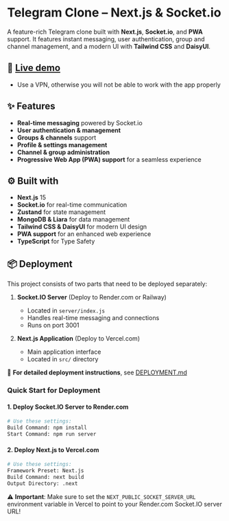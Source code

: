 #  Telegram Clone – Next.js & Socket.io  

A feature-rich Telegram clone built with **Next.js**, **Socket.io**, and **PWA** support. It features instant messaging, user authentication, group and channel management, and a modern UI with **Tailwind CSS** and **DaisyUI**.


## 🚀 [Live demo](https://telegram-c.vercel.app/)
* Use a VPN, otherwise you will not be able to work with the app properly

## ✨ Features  
-  **Real-time messaging** powered by Socket.io  
-  **User authentication & management**  
-  **Groups & channels** support  
-  **Profile & settings management**  
-  **Channel & group administration**
-  **Progressive Web App (PWA) support** for a seamless experience  

## ⚙️ Built with 
-  **Next.js** 15
-  **Socket.io** for real-time communication
-  **Zustand** for state management
-  **MongoDB & Liara** for data management
-  **Tailwind CSS & DaisyUI** for modern UI design  
-  **PWA support** for an enhanced web experience
- **TypeScript** for Type Safety

## 📦 Deployment

This project consists of two parts that need to be deployed separately:

1. **Socket.IO Server** (Deploy to Render.com or Railway)
   - Located in `server/index.js`
   - Handles real-time messaging and connections
   - Runs on port 3001

2. **Next.js Application** (Deploy to Vercel.com)
   - Main application interface
   - Located in `src/` directory

📖 **For detailed deployment instructions**, see [DEPLOYMENT.md](./DEPLOYMENT.md)

### Quick Start for Deployment

#### 1. Deploy Socket.IO Server to Render.com
```bash
# Use these settings:
Build Command: npm install
Start Command: npm run server
```

#### 2. Deploy Next.js to Vercel.com
```bash
# Use these settings:
Framework Preset: Next.js
Build Command: next build
Output Directory: .next
```

⚠️ **Important**: Make sure to set the `NEXT_PUBLIC_SOCKET_SERVER_URL` environment variable in Vercel to point to your Render.com Socket.IO server URL!
